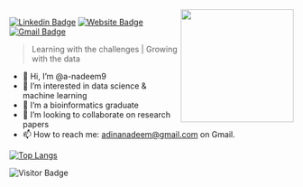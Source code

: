 <img align='right' src='https://user-images.githubusercontent.com/5713670/87202985-820dcb80-c2b6-11ea-9f56-7ec461c497c3.gif' width='200'>

[![Linkedin Badge](https://img.shields.io/badge/-adinanadeem-blue?style=flat&logo=Linkedin&logoColor=white&link=https://www.linkedin.com/in/adina-nadeem/)](https://www.linkedin.com/in/adina-nadeem/)
[![Website Badge](https://img.shields.io/badge/-adinanadeem.info-47CCCC?style=flat&logo=Google-Chrome&logoColor=white&link=https://adinanadeem.info)](https://adinanadeem.info)
[![Gmail Badge](https://img.shields.io/badge/-adinanadeem-c14438?style=flat&logo=Gmail&logoColor=white&link=mailto:adinanadeem@gmail.com)](mailto:adinanadeem@gmail.com)

> Learning with the challenges | Growing with the data

- 👋 Hi, I’m @a-nadeem9
- 👀 I’m interested in data science & machine learning
- 🌱 I’m a bioinformatics graduate 
- 💞️ I’m looking to collaborate on research papers
- 📫 How to reach me: adinanadeem@gmail.com on Gmail.

[![Top Langs](https://github-readme-stats.vercel.app/api/top-langs/?username=a-nadeem9&layout=compact)](https://github.com/a-nadeem9/github-readme-stats)

![Visitor Badge](https://visitor-badge.laobi.icu/badge?page_id=a-nadeem9.a-nadeem9)


